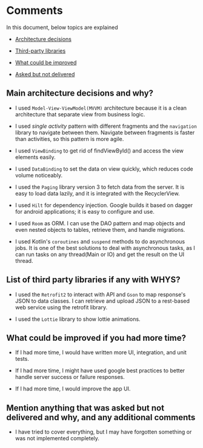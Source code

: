 # Comments 
In this document, below topics are explained

* [Architecture decisions](#Main-architecture-decisions-and-why?)

* [Third-party libraries](#List-of-third-party-libraries-if-any-with-WHYS?)

* [What could be improved](#What-could-be-improved-if-you-had-more-time?)
  
* [Asked but not delivered](#Mention-anything-that-was-asked-but-not-delivered-and-why,-and-any-additional-comments)


## Main architecture decisions and why?

* I used `Model-View-ViewModel(MVVM)` architecture because it is a clean architecture that separate view from business logic.

* I used _single activity_ pattern with different fragments and the `navigation` library to navigate between them. Navigate between fragments is faster than activities, so this pattern is more agile. 

* I used `ViewBinding` to get rid of findViewById() and access the view elements easily.

* I used `DataBinding` to set the data on view quickly, which reduces code volume noticeably.

* I used the `Paging`  library version 3 to fetch data from the server. It is easy to load data lazily, and it is integrated with the RecyclerView.

* I used `Hilt` for dependency injection. Google builds it based on dagger for android applications; it is easy to configure and use.

* I used `Room` as ORM. I can use the DAO pattern and map objects and even nested objects to tables, retrieve them, and handle migrations.

* I used Kotlin's `coroutines` and `suspend` methods to do asynchronous jobs. It is one of the best solutions to deal with asynchronous tasks, as I can run tasks on any thread(Main or IO) and get the result on the UI thread.

## List of third party libraries if any with WHYS?

* I used the `Retrofit2` to interact with API and `Gson` to map response's JSON to data classes. I can retrieve and upload JSON to a rest-based web service using the retrofit library.

* I used the `Lottie` library to show lottie animations.

## What could be improved if you had more time?

* If I had more time, I would have written more UI, integration, and unit tests.

* If I had more time, I might have used google best practices to better handle server success or failure responses.

* If I had more time, I would improve the app UI.

## Mention anything that was asked but not delivered and why, and any additional comments

* I have tried to cover everything, but I may have forgotten something or was not implemented completely. 